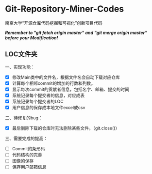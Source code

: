 # Git-Repository-Miner-Codes
南京大学“开源仓库代码挖掘和可视化”创新项目代码

***Remember to "git fetch origin master" and "git merge origin master" before your Modification!***

## LOC文件夹

一、实现功能：

- [x] 修改Main类中的文件名，根据文件名会自动下载对应仓库
- [x] 计算每个相邻commit的增加的行数和列数。
- [x] 显示每次commit的贡献者信息，包括名字、邮箱、提交的时间
- [x] 系统记录每个提交者的信息，对应成表
- [x] 系统记录每个提交者的LOC
- [x] 用户信息的保存成本地文件excel或csv

二、待修复的bug：

- [x] 最后删除下载的仓库时无法删除某些文件。（git.close()）



三、需要完成的提高：

- [ ] Commit的条形码
- [ ] 代码结构的完善
- [ ] 图像的保存
- [ ] 保存用户邮箱信息